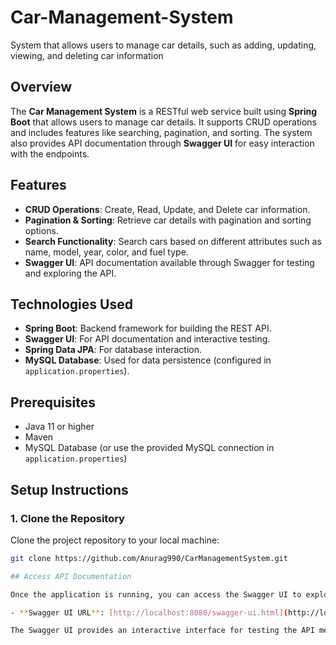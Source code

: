 # Car-Management-System
System that allows users to manage car  details, such as adding, updating, viewing, and deleting car information

## Overview
The **Car Management System** is a RESTful web service built using **Spring Boot** that allows users to manage car details. It supports CRUD operations and includes features like searching, pagination, and sorting. The system also provides API documentation through **Swagger UI** for easy interaction with the endpoints.

## Features
- **CRUD Operations**: Create, Read, Update, and Delete car information.
- **Pagination & Sorting**: Retrieve car details with pagination and sorting options.
- **Search Functionality**: Search cars based on different attributes such as name, model, year, color, and fuel type.
- **Swagger UI**: API documentation available through Swagger for testing and exploring the API.

## Technologies Used
- **Spring Boot**: Backend framework for building the REST API.
- **Swagger UI**: For API documentation and interactive testing.
- **Spring Data JPA**: For database interaction.
- **MySQL Database**: Used for data persistence (configured in `application.properties`).

## Prerequisites
- Java 11 or higher
- Maven 
- MySQL Database (or use the provided MySQL connection in `application.properties`)

## Setup Instructions

### 1. Clone the Repository
Clone the project repository to your local machine:

```bash
git clone https://github.com/Anurag990/CarManagementSystem.git

## Access API Documentation

Once the application is running, you can access the Swagger UI to explore and test the API endpoints.

- **Swagger UI URL**: [http://localhost:8080/swagger-ui.html](http://localhost:8080/swagger-ui.html)

The Swagger UI provides an interactive interface for testing the API methods. You can use this UI to send requests and view responses for each endpoint.




